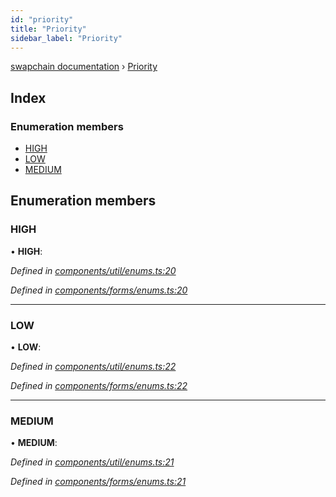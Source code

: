 ```yaml
---
id: "priority"
title: "Priority"
sidebar_label: "Priority"
---
```


[swapchain documentation](../globals.md) › [Priority](priority.md)

## Index

### Enumeration members

- [HIGH](priority.md#high)
- [LOW](priority.md#low)
- [MEDIUM](priority.md#medium)

## Enumeration members

### HIGH

• **HIGH**:

_Defined in [components/util/enums.ts:20](https://github.com/chronark/swapchain/blob/c023355/src/components/util/enums.ts#L20)_

_Defined in [components/forms/enums.ts:20](https://github.com/chronark/swapchain/blob/c023355/src/components/forms/enums.ts#L20)_

---

### LOW

• **LOW**:

_Defined in [components/util/enums.ts:22](https://github.com/chronark/swapchain/blob/c023355/src/components/util/enums.ts#L22)_

_Defined in [components/forms/enums.ts:22](https://github.com/chronark/swapchain/blob/c023355/src/components/forms/enums.ts#L22)_

---

### MEDIUM

• **MEDIUM**:

_Defined in [components/util/enums.ts:21](https://github.com/chronark/swapchain/blob/c023355/src/components/util/enums.ts#L21)_

_Defined in [components/forms/enums.ts:21](https://github.com/chronark/swapchain/blob/c023355/src/components/forms/enums.ts#L21)_
